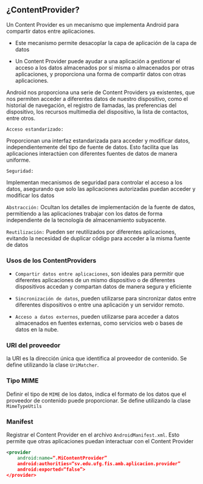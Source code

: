 ## ¿ContentProvider?

Un Content Provider es un mecanismo que implementa
Android para compartir datos entre aplicaciones.

- Este mecanismo permite desacoplar la capa de aplicación
de la capa de datos

- Un Content Provider puede ayudar a una aplicación a
gestionar el acceso a los datos almacenados por sí
misma o almacenados por otras aplicaciones, y
proporciona una forma de compartir datos con otras
aplicaciones.

Android nos proporciona una serie de Content Providers ya
existentes, que nos permiten acceder a diferentes datos de
nuestro dispositivo, como el historial de navegación, el
registro de llamadas, las preferencias del dispositivo, los
recursos multimedia del dispositivo, la lista de contactos,
entre otros.

`Acceso estandarizado:`

Proporcionan una interfaz estandarizada para acceder y
modificar datos, independientemente del tipo de fuente de
datos. Esto facilita que las aplicaciones interactúen con
diferentes fuentes de datos de manera uniforme.

`Seguridad:`

Implementan mecanismos de seguridad para controlar el
acceso a los datos, asegurando que solo las aplicaciones
autorizadas puedan acceder y modificar los datos

`Abstracción:`
Ocultan los detalles de implementación de la fuente de
datos, permitiendo a las aplicaciones trabajar con los
datos de forma independiente de la tecnología de
almacenamiento subyacente.

`Reutilización:`
Pueden ser reutilizados por diferentes aplicaciones,
evitando la necesidad de duplicar código para acceder
a la misma fuente de datos

### Usos de los ContentProviders

 - `Compartir datos entre aplicaciones`, son ideales para
permitir que diferentes aplicaciones de un mismo dispositivo
o de diferentes dispositivos accedan y compartan datos de
manera segura y eficiente

- `Sincronización de datos`, pueden utilizarse para
sincronizar datos entre diferentes dispositivos o entre una
aplicación y un servidor remoto.

- `Acceso a datos externos`, pueden utilizarse para acceder
a datos almacenados en fuentes externas, como servicios
web o bases de datos en la nube.

### URI del proveedor
la URI es la dirección única
que identifica al proveedor de contenido. Se define
utilizando la clase `UriMatcher`.

### Tipo MIME
Definir el tipo de `MIME` de los datos, indica el formato de
los datos que el proveedor de contenido puede
proporcionar. Se define utilizando la clase
`MimeTypeUtils`

### Manifest
Registrar el Content Provider en el archivo
`AndroidManifest.xml`. Esto permite que otras
aplicaciones puedan interactuar con el Content Provider

```xml
<provider
    android:name=“.MiContentProvider”
    android:authorities=“sv.edu.ufg.fis.amb.aplicacion.provider”
    android:exported=“false”>
</provider>
```

